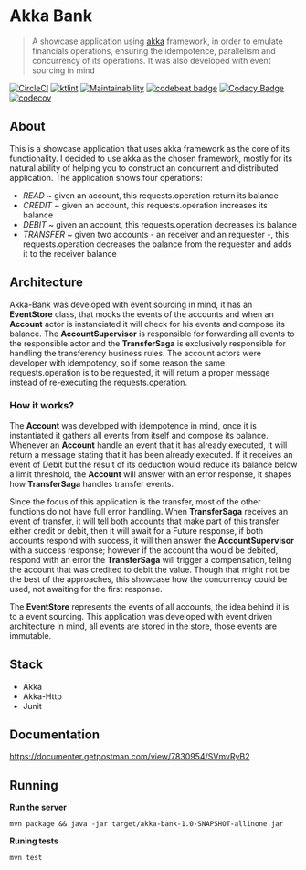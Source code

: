 # Akka Bank
> A showcase application using [akka](https://akka.io/ "akka") framework, in order to emulate financials operations, ensuring the idempotence, parallelism and concurrency of its operations. It was also developed with event sourcing in mind

[![CircleCI](https://circleci.com/gh/caueferreira/akka-bank.svg?style=svg)](https://circleci.com/gh/caueferreira/akka-bank) [![ktlint](https://img.shields.io/badge/code%20style-%E2%9D%A4-FF4081.svg)](https://ktlint.github.io/)
 [![Maintainability](https://api.codeclimate.com/v1/badges/6df8d9d2452bbe235682/maintainability)](https://codeclimate.com/github/caueferreira/akka-bank/maintainability) [![codebeat badge](https://codebeat.co/badges/c03cd996-266b-4601-a1ca-e7185407578a)](https://codebeat.co/projects/github-com-caueferreira-akka-bank-master) [![Codacy Badge](https://api.codacy.com/project/badge/Grade/2b7a211714e64697bc5f581082479182)](https://www.codacy.com/manual/caueferreira/akka-bank?utm_source=github.com&amp;utm_medium=referral&amp;utm_content=caueferreira/akka-bank&amp;utm_campaign=Badge_Grade) [![codecov](https://codecov.io/gh/caueferreira/akka-bank/branch/master/graph/badge.svg)](https://codecov.io/gh/caueferreira/akka-bank)

## About
This is a showcase application that uses akka framework as the core of its functionality. I decided to use akka as the chosen framework, mostly for its natural ability of helping you to construct an concurrent and distributed application.
The application shows four operations:
*   *READ* ~ given an account, this requests.operation return its balance
*   *CREDIT* ~ given an account, this requests.operation increases its balance
*   *DEBIT* ~ given an account, this requests.operation decreases its balance
*   *TRANSFER* ~ given two accounts - an receiver and an requester -, this requests.operation decreases the balance from the requester and adds it to the receiver balance

## Architecture

Akka-Bank was developed with event sourcing in mind, it has an **EventStore** class, that mocks the events of the accounts and when an **Account** actor is instanciated it will check for his events and compose its balance. The **AccountSupervisor** is responsible for forwarding all events to the responsible actor and the **TransferSaga** is exclusively responsible for handling the transferency business rules. The account actors were developer with idempotency, so if some reason the same requests.operation is to be requested, it will return a proper message instead of re-executing the requests.operation. 

### How it works?

The **Account** was developed with idempotence in mind, once it is instantiated it gathers all events from itself and compose its balance. Whenever an **Account** handle an event that it has already executed, it will return a message stating that it has been already executed. If it receives an event of Debit but the result of its deduction would reduce its balance below a limit threshold, the **Account** will answer with an error response, it shapes how **TransferSaga** handles transfer events. 

Since the focus of this application is the transfer, most of the other functions do not have full error handling. When **TransferSaga** receives an event of transfer, it will tell both accounts that make part of this transfer either credit or debit, then it will await for a Future response, if both accounts respond with success, it will then answer the **AccountSupervisor** with a success response; however if the account tha would be debited, respond with an error the **TransferSaga** will trigger a compensation, telling the account that was credited to debit the value. Though that might not be the best of the approaches, this showcase how the concurrency could be used, not awaiting for the first response.

The **EventStore** represents the events of all accounts, the idea behind it is to a event sourcing. This application was developed with event driven architecture in mind, all events are stored in the store, those events are immutable.

## Stack
*   Akka
*   Akka-Http
*   Junit
 
## Documentation

https://documenter.getpostman.com/view/7830954/SVmvRyB2

## Running

**Run the server**

`mvn package && java -jar target/akka-bank-1.0-SNAPSHOT-allinone.jar`

**Runing tests**

`mvn test`

